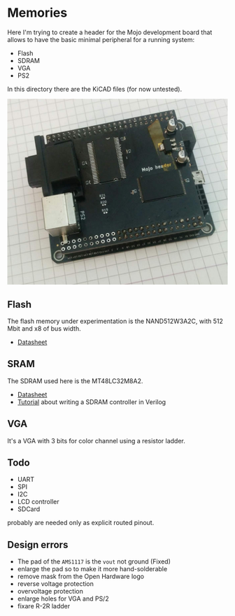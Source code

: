 # Memories

Here I'm trying to create a header for the Mojo development board that allows
to have the basic minimal peripheral for a running system:

 - Flash
 - SDRAM
 - VGA
 - PS2

In this directory there are the KiCAD files (for now untested).

![](boardv1.0.jpg)

## Flash

The flash memory under experimentation is the NAND512W3A2C, with 512 Mbit and x8 of bus width.

 - [Datasheet](https://4donline.ihs.com/images/VipMasterIC/IC/SGST/SGSTS20436/SGSTS20436-1.pdf)

## SRAM

The SDRAM used here is the MT48LC32M8A2.

 - [Datasheet](256Mb_sdr.pdf)
 - [Tutorial](https://embeddedmicro.com/blogs/tutorials/sdram-verilog) about writing a SDRAM controller in Verilog

## VGA

It's a VGA with 3 bits for color channel using a resistor ladder.

## Todo

 - UART
 - SPI
 - I2C
 - LCD controller
 - SDCard

probably are needed only as explicit routed pinout.

## Design errors

 - The pad of the ``AMS1117`` is the ``vout`` not ground (Fixed)
 - enlarge the pad so to make it more hand-solderable
 - remove mask from the Open Hardware logo
 - reverse voltage protection
 - overvoltage protection
 - enlarge holes for VGA and PS/2
 - fixare R-2R ladder
